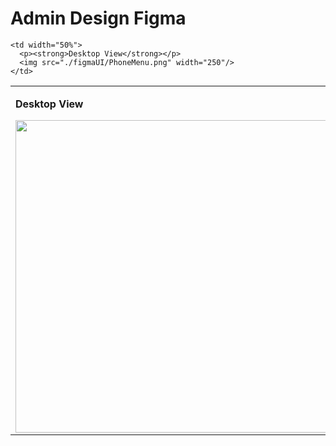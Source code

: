 # Admin Design Figma

<table>
  <tr>
    <td width="50%">
      <p><strong>Desktop View</strong></p>
      <img src="./figmaUI/Desktop tablet.jpg" width="500"/>
    </td>
    <td width="50%">
      <p><strong>Mobile View</strong></p>
      <img src="./figmaUI/Phone.png" width="250"/>
    </td>
  </tr>
  <tr>
 
    <td width="50%">
      <p><strong>Desktop View</strong></p>
      <img src="./figmaUI/PhoneMenu.png" width="250"/>
    </td>

  </tr>
  
  
</table>
